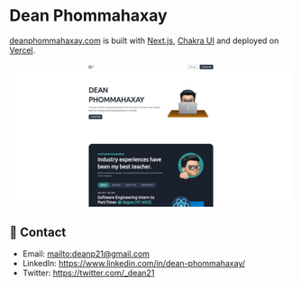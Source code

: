 # Dean Phommahaxay

[deanphommahaxay.com](https://deanphommahaxay.com) is built with [Next.js](https://nextjs.org/), [Chakra UI](https://chakra-ui.com/) and deployed on [Vercel](https://vercel.com/).

![Demo](public/media/demo.png?raw=true)

## 🔌 Contact

- Email: <mailto:deanp21@gmail.com>
- LinkedIn: <https://www.linkedin.com/in/dean-phommahaxay/>
- Twitter: <https://twitter.com/_dean21>
